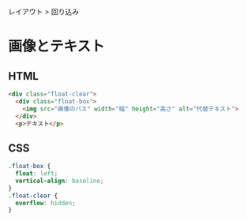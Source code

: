 レイアウト > 回り込み
# 画像とテキスト
## HTML
```html
<div class="float-clear">
  <div class="float-box">
    <img src="画像のパス" width="幅" height="高さ" alt="代替テキスト">
  </div>
  <p>テキスト</p>
```

## CSS
```css
.float-box {
  float: left;
  vertical-align: baseline;
}
.float-clear {
  overflow: hidden;
}
```
